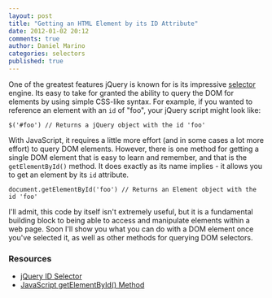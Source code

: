 ```yaml
---
layout: post
title: "Getting an HTML Element by its ID Attribute"
date: 2012-01-02 20:12
comments: true
author: Daniel Marino
categories: selectors
published: true
---
```


One of the greatest features jQuery is known for is its impressive [selector](http://api.jquery.com/category/selectors/) engine. Its easy to take for granted the ability to query the DOM for elements by using simple CSS-like syntax. For example, if you wanted to reference an element with an <code>id</code> of "foo", your jQuery script might look like:

    $('#foo') // Returns a jQuery object with the id 'foo'

With JavaScript, it requires a little more effort (and in some cases a lot more effort) to query DOM elements. However, there is one method for getting a single DOM element that is easy to learn and remember, and that is the <code>getElementById()</code> method. It does exactly as its name implies - it allows you to get an element by its <code>id</code> attribute.

    document.getElementById('foo') // Returns an Element object with the id 'foo'

I'll admit, this code by itself isn't extremely useful, but it is a fundamental building block to being able to access and manipulate elements within a web page. Soon I'll show you what you can do with a DOM element once you've selected it, as well as other methods for querying DOM selectors.

### Resources

- [jQuery ID Selector](http://api.jquery.com/id-selector/)
- [JavaScript getElementById() Method](https://developer.mozilla.org/en/DOM/document.getElementById)